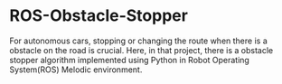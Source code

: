 # ROS-Obstacle-Stopper

For autonomous cars, stopping or changing the route when there is a obstacle on the road is crucial. Here, in that project, there is a obstacle stopper algorithm implemented using Python in Robot Operating System(ROS) Melodic environment. 
